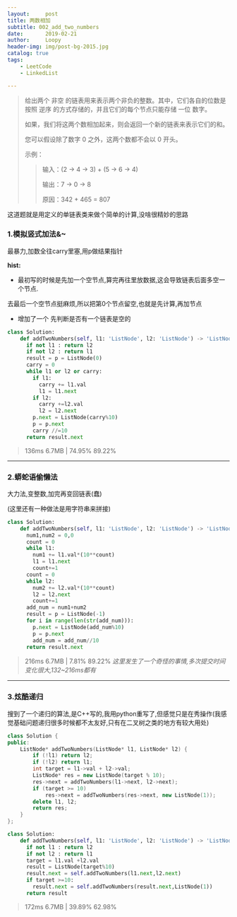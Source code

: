 ```yaml
---
layout:     post
title: 两数相加
subtitle: 002_add_two_numbers
date:       2019-02-21
author:     Loopy
header-img: img/post-bg-2015.jpg
catalog: true
tags:
    - LeetCode
    - LinkedList

---
```



>给出两个 非空 的链表用来表示两个非负的整数。其中，它们各自的位数是按照 逆序 的方式存储的，并且它们的每个节点只能存储 一位 数字。
>
>如果，我们将这两个数相加起来，则会返回一个新的链表来表示它们的和。
>
>您可以假设除了数字 0 之外，这两个数都不会以 0 开头。
>
>示例：
>
>>输入：(2 -> 4 -> 3) + (5 -> 6 -> 4)
>>
>>输出：7 -> 0 -> 8
>>
>>原因：342 + 465 = 807

这道题就是用定义的单链表类来做个简单的计算,没啥很精妙的思路

### 1.模拟竖式加法&~
最暴力,加数全往carry里塞,用p做结果指针

**hist:**
 - 最初写的时候是先加一个空节点,算完再往里放数据,这会导致链表后面多空一个节点.

 去最后一个空节点挺麻烦,所以把第0个节点留空,也就是先计算,再加节点

 - 增加了一个 先判断是否有一个链表是空的

``` python
class Solution:
    def addTwoNumbers(self, l1: 'ListNode', l2: 'ListNode') -> 'ListNode':
      if not l1 : return l2
      if not l2 : return l1
      result = p = ListNode(0)
      carry = 0
      while l1 or l2 or carry:
        if l1:
          carry += l1.val
          l1 = l1.next
        if l2:
          carry +=l2.val
          l2 = l2.next
        p.next = ListNode(carry%10)
        p = p.next
        carry //=10
      return result.next
```
>136ms 6.7MB | 74.95% 89.22%

---
### 2.蟒蛇语偷懒法
大力法,变整数,加完再变回链表(蠢)

(这里还有一种做法是用字符串来拼接)

``` python
class Solution:
    def addTwoNumbers(self, l1: 'ListNode', l2: 'ListNode') -> 'ListNode':
      num1,num2 = 0,0
      count = 0
      while l1:
        num1 += l1.val*(10**count)
        l1 = l1.next
        count+=1
      count = 0
      while l2:
        num2 += l2.val*(10**count)
        l2 = l2.next
        count+=1
      add_num = num1+num2
      result = p = ListNode(-1)
      for i in range(len(str(add_num))):
        p.next = ListNode(add_num%10)
        p = p.next
        add_num = add_num//10
      return result.next
```
>216ms 6.7MB | 7.81% 89.22%
*这里发生了一个奇怪的事情,多次提交时间变化很大,132~216ms都有*

---
### 3.炫酷递归
搜到了一个递归的算法,是C++写的,我用python重写了,但感觉只是在秀操作(我感觉基础问题递归很多时候都不太友好,只有在二叉树之类的地方有较大用处)

``` c++
class Solution {
public:
    ListNode* addTwoNumbers(ListNode* l1, ListNode* l2) {
        if (!l1) return l2;
        if (!l2) return l1;
        int target = l1->val + l2->val;
        ListNode* res = new ListNode(target % 10);
        res->next = addTwoNumbers(l1->next, l2->next);
        if (target >= 10)
            res->next = addTwoNumbers(res->next, new ListNode(1));
        delete l1, l2;
        return res;
    }
};
```

``` python
class Solution:
    def addTwoNumbers(self, l1: 'ListNode', l2: 'ListNode') -> 'ListNode':
      if not l1 : return l2
      if not l2 : return l1
      target = l1.val +l2.val
      result = ListNode(target%10)
      result.next = self.addTwoNumbers(l1.next,l2.next)
      if target >=10:
        result.next = self.addTwoNumbers(result.next,ListNode(1))
      return result
```
> 172ms 6.7MB | 39.89% 62.98%
